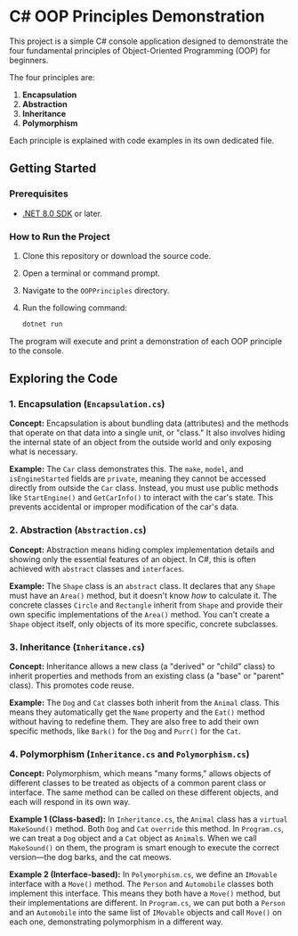 # C# OOP Principles Demonstration

This project is a simple C# console application designed to demonstrate the four fundamental principles of Object-Oriented Programming (OOP) for beginners.

The four principles are:
1.  **Encapsulation**
2.  **Abstraction**
3.  **Inheritance**
4.  **Polymorphism**

Each principle is explained with code examples in its own dedicated file.

## Getting Started

### Prerequisites

*   [.NET 8.0 SDK](https://dotnet.microsoft.com/download/dotnet/8.0) or later.

### How to Run the Project

1.  Clone this repository or download the source code.
2.  Open a terminal or command prompt.
3.  Navigate to the `OOPPrinciples` directory.
4.  Run the following command:

    ```bash
    dotnet run
    ```

The program will execute and print a demonstration of each OOP principle to the console.

## Exploring the Code

### 1. Encapsulation (`Encapsulation.cs`)

**Concept:** Encapsulation is about bundling data (attributes) and the methods that operate on that data into a single unit, or "class." It also involves hiding the internal state of an object from the outside world and only exposing what is necessary.

**Example:** The `Car` class demonstrates this. The `make`, `model`, and `isEngineStarted` fields are `private`, meaning they cannot be accessed directly from outside the `Car` class. Instead, you must use public methods like `StartEngine()` and `GetCarInfo()` to interact with the car's state. This prevents accidental or improper modification of the car's data.

### 2. Abstraction (`Abstraction.cs`)

**Concept:** Abstraction means hiding complex implementation details and showing only the essential features of an object. In C#, this is often achieved with `abstract` classes and `interfaces`.

**Example:** The `Shape` class is an `abstract` class. It declares that any `Shape` must have an `Area()` method, but it doesn't know *how* to calculate it. The concrete classes `Circle` and `Rectangle` inherit from `Shape` and provide their own specific implementations of the `Area()` method. You can't create a `Shape` object itself, only objects of its more specific, concrete subclasses.

### 3. Inheritance (`Inheritance.cs`)

**Concept:** Inheritance allows a new class (a "derived" or "child" class) to inherit properties and methods from an existing class (a "base" or "parent" class). This promotes code reuse.

**Example:** The `Dog` and `Cat` classes both inherit from the `Animal` class. This means they automatically get the `Name` property and the `Eat()` method without having to redefine them. They are also free to add their own specific methods, like `Bark()` for the `Dog` and `Purr()` for the `Cat`.

### 4. Polymorphism (`Inheritance.cs` and `Polymorphism.cs`)

**Concept:** Polymorphism, which means "many forms," allows objects of different classes to be treated as objects of a common parent class or interface. The same method can be called on these different objects, and each will respond in its own way.

**Example 1 (Class-based):** In `Inheritance.cs`, the `Animal` class has a `virtual MakeSound()` method. Both `Dog` and `Cat` `override` this method. In `Program.cs`, we can treat a `Dog` object and a `Cat` object as `Animal`s. When we call `MakeSound()` on them, the program is smart enough to execute the correct version—the dog barks, and the cat meows.

**Example 2 (Interface-based):** In `Polymorphism.cs`, we define an `IMovable` interface with a `Move()` method. The `Person` and `Automobile` classes both implement this interface. This means they both have a `Move()` method, but their implementations are different. In `Program.cs`, we can put both a `Person` and an `Automobile` into the same list of `IMovable` objects and call `Move()` on each one, demonstrating polymorphism in a different way. 